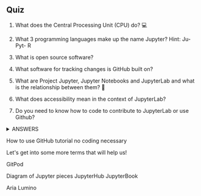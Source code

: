 ## Quiz

1. What does the Central Processing Unit (CPU) do? 💻

2. What 3 programming languages make up the name Jupyter? Hint: Ju- Pyt- R

3. What is open source software?

4. What software for tracking changes is GitHub built on? 

5. What are Project Jupyter, Jupyter Notebooks and JupyterLab and what is the relationship between them? 🚀

6. What does accessibility mean in the context of JupyterLab?

7. Do you need to know how to code to contribute to JupyterLab or use Github? 

<details><summary>ANSWERS</summary>
<p>

1. CPU is the electronic circuitry of computer hardware that executes software instructions.
2. Julia, Python, R
3. Public, collaborative, free code anyone can use
4. Git
5. Jupyter is the umbrella project, and Jupyter Notebooks is a feature used for data analysis. JupyterLab edits the code for Jupyter Notebooks right in your web browser. 
6. Designing for users with disabilities. Also welcoming and supporting newcomers who may not feel like they fit in to work on an open source project. 
7. No 😜

```python
print("hello world!")
```

</p>
</details>


How to use GitHub tutorial no coding necessary 

Let's get into some more terms that will help us! 

GitPod

Diagram of Jupyter pieces
JupyterHub
JupyterBook

Aria
Lumino
